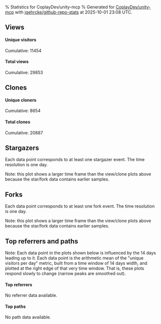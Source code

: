 % Statistics for CoplayDev/unity-mcp
% Generated for [CoplayDev/unity-mcp](https://github.com/CoplayDev/unity-mcp) with [jgehrcke/github-repo-stats](https://github.com/jgehrcke/github-repo-stats) at 2025-10-01 23:08 UTC.


## Views

#### Unique visitors
<div id="chart_views_unique" class="full-width-chart"></div>

Cumulative: 11454

#### Total views
<div id="chart_views_total" class="full-width-chart"></div>

Cumulative: 29853

<div class="pagebreak-for-print"> </div>

## Clones

#### Unique cloners
<div id="chart_clones_unique" class="full-width-chart"></div>

Cumulative: 8654

#### Total clones
<div id="chart_clones_total" class="full-width-chart"></div>

Cumulative: 20887



<div class="pagebreak-for-print"> </div>



## Stargazers

Each data point corresponds to at least one stargazer event.
The time resolution is one day.

<div id="chart_stargazers" class="full-width-chart"></div>


Note: this plot shows a larger time frame than the view/clone plots above because the star/fork data contains earlier samples.



## Forks

Each data point corresponds to at least one fork event.
The time resolution is one day.

<div id="chart_forks" class="full-width-chart"></div>


Note: this plot shows a larger time frame than the view/clone plots above because the star/fork data contains earlier samples.



<div class="pagebreak-for-print"> </div>



## Top referrers and paths


Note: Each data point in the plots shown below is influenced by the 14 days
leading up to it. Each data point is the arithmetic mean of the "unique
visitors per day" metric, built from a time window of 14 days width, and
plotted at the right edge of that very time window. That is, these plots
respond slowly to change (narrow peaks are smoothed out).



#### Top referrers

No referrer data available.



#### Top paths

No path data available.

<script type="text/javascript">
    vegaEmbed('#chart_views_unique', {"$schema": "https://vega.github.io/schema/vega-lite/v4.17.0.json", "config": {"arc": {"fill": "#1b1e23"}, "area": {"fill": "#1b1e23"}, "axisBottom": {"domainColor": "#a9b4c4", "gridColor": "#a9b4c4", "labelColor": "#1b1e23", "labelFont": "relative-mono-11-pitch-pro, Menlo, monospace", "tickColor": "#a9b4c4", "titleColor": "#1b1e23", "titleFont": "relative-mono-11-pitch-pro, Menlo, monospace"}, "axisLeft": {"domainColor": "#a9b4c4", "gridColor": "#a9b4c4", "labelColor": "#1b1e23", "labelFont": "relative-mono-11-pitch-pro, Menlo, monospace", "tickColor": "#a9b4c4", "titleColor": "#1b1e23", "titleFont": "relative-mono-11-pitch-pro, Menlo, monospace"}, "axisX": {"grid": false}, "axisY": {"grid": false, "labelBound": true}, "background": "#FFFFFF", "group": {"fill": "#FFFFFF"}, "header": {"fontWeight": 400, "labelFont": "relative-mono-11-pitch-pro, Menlo, monospace", "titleFont": "relative-mono-11-pitch-pro, Menlo, monospace"}, "legend": {"labelFont": "relative-mono-11-pitch-pro, Menlo, monospace", "symbolSize": 200, "symbolType": "circle", "titleFont": "relative-mono-11-pitch-pro, Menlo, monospace"}, "line": {"color": "#1b1e23", "stroke": "#1b1e23"}, "path": {"stroke": "#1b1e23"}, "point": {"color": "#1b1e23", "cursor": "pointer", "filled": true, "size": 20}, "range": {"category": ["#85a2f7", "#ea9755", "#7eb36a", "#f07071", "#bc85d9", "#e587b6", "#a9b4c4", "#d4c05e", "#64b9c4"]}, "style": {"bar": {"fill": "#1b1e23"}, "text": {"font": "relative-mono-11-pitch-pro, Menlo, monospace", "fontWeight": 400}}, "symbol": {"shape": "circle"}, "title": {"anchor": "start", "font": "relative-mono-11-pitch-pro, Menlo, monospace", "fontWeight": 400}, "trail": {"color": "#1b1e23", "stroke": "#1b1e23"}, "view": {"stroke": null}}, "data": {"name": "data-eeb5716ebd1ea8dd6923fec164aff4a7"}, "datasets": {"data-eeb5716ebd1ea8dd6923fec164aff4a7": [{"time": "2025-08-31T00:00:00+00:00", "views_total": 111, "views_unique": 51}, {"time": "2025-09-01T00:00:00+00:00", "views_total": 978, "views_unique": 398}, {"time": "2025-09-02T00:00:00+00:00", "views_total": 995, "views_unique": 398}, {"time": "2025-09-03T00:00:00+00:00", "views_total": 1326, "views_unique": 395}, {"time": "2025-09-04T00:00:00+00:00", "views_total": 1059, "views_unique": 377}, {"time": "2025-09-05T00:00:00+00:00", "views_total": 970, "views_unique": 388}, {"time": "2025-09-06T00:00:00+00:00", "views_total": 726, "views_unique": 280}, {"time": "2025-09-07T00:00:00+00:00", "views_total": 748, "views_unique": 268}, {"time": "2025-09-08T00:00:00+00:00", "views_total": 1099, "views_unique": 388}, {"time": "2025-09-09T00:00:00+00:00", "views_total": 1092, "views_unique": 367}, {"time": "2025-09-10T00:00:00+00:00", "views_total": 1028, "views_unique": 377}, {"time": "2025-09-11T00:00:00+00:00", "views_total": 961, "views_unique": 358}, {"time": "2025-09-12T00:00:00+00:00", "views_total": 888, "views_unique": 415}, {"time": "2025-09-13T00:00:00+00:00", "views_total": 679, "views_unique": 267}, {"time": "2025-09-14T00:00:00+00:00", "views_total": 693, "views_unique": 279}, {"time": "2025-09-15T00:00:00+00:00", "views_total": 904, "views_unique": 401}, {"time": "2025-09-16T00:00:00+00:00", "views_total": 1026, "views_unique": 410}, {"time": "2025-09-17T00:00:00+00:00", "views_total": 875, "views_unique": 351}, {"time": "2025-09-18T00:00:00+00:00", "views_total": 845, "views_unique": 386}, {"time": "2025-09-19T00:00:00+00:00", "views_total": 817, "views_unique": 374}, {"time": "2025-09-20T00:00:00+00:00", "views_total": 606, "views_unique": 255}, {"time": "2025-09-21T00:00:00+00:00", "views_total": 620, "views_unique": 238}, {"time": "2025-09-22T00:00:00+00:00", "views_total": 1118, "views_unique": 408}, {"time": "2025-09-23T00:00:00+00:00", "views_total": 1161, "views_unique": 460}, {"time": "2025-09-24T00:00:00+00:00", "views_total": 979, "views_unique": 392}, {"time": "2025-09-25T00:00:00+00:00", "views_total": 1099, "views_unique": 398}, {"time": "2025-09-26T00:00:00+00:00", "views_total": 1168, "views_unique": 400}, {"time": "2025-09-27T00:00:00+00:00", "views_total": 859, "views_unique": 318}, {"time": "2025-09-28T00:00:00+00:00", "views_total": 1090, "views_unique": 391}, {"time": "2025-09-29T00:00:00+00:00", "views_total": 1047, "views_unique": 422}, {"time": "2025-09-30T00:00:00+00:00", "views_total": 1280, "views_unique": 465}, {"time": "2025-10-01T00:00:00+00:00", "views_total": 1006, "views_unique": 379}]}, "encoding": {"tooltip": [{"field": "views_unique", "format": ".1f", "title": "views (u)", "type": "quantitative"}, {"field": "time", "format": "%B %e, %Y", "title": "date", "type": "temporal"}], "x": {"axis": {"labelAngle": 25}, "field": "time", "scale": {"domain": ["2025-08-31", "2025-10-01"]}, "timeUnit": "yearmonthdate", "title": "date", "type": "temporal"}, "y": {"axis": {"values": [1, 10, 50, 100, 500, 1000, 5000, 10000]}, "field": "views_unique", "scale": {"domain": [0, 511.50000000000006], "type": "symlog", "zero": true}, "title": "unique views per day", "type": "quantitative"}}, "height": 200, "mark": {"point": true, "type": "line"}, "padding": 10, "width": "container"}, {"actions": false, "renderer": "svg"}).catch(console.error);
vegaEmbed('#chart_views_total', {"$schema": "https://vega.github.io/schema/vega-lite/v4.17.0.json", "config": {"arc": {"fill": "#1b1e23"}, "area": {"fill": "#1b1e23"}, "axisBottom": {"domainColor": "#a9b4c4", "gridColor": "#a9b4c4", "labelColor": "#1b1e23", "labelFont": "relative-mono-11-pitch-pro, Menlo, monospace", "tickColor": "#a9b4c4", "titleColor": "#1b1e23", "titleFont": "relative-mono-11-pitch-pro, Menlo, monospace"}, "axisLeft": {"domainColor": "#a9b4c4", "gridColor": "#a9b4c4", "labelColor": "#1b1e23", "labelFont": "relative-mono-11-pitch-pro, Menlo, monospace", "tickColor": "#a9b4c4", "titleColor": "#1b1e23", "titleFont": "relative-mono-11-pitch-pro, Menlo, monospace"}, "axisX": {"grid": false}, "axisY": {"grid": false, "labelBound": true}, "background": "#FFFFFF", "group": {"fill": "#FFFFFF"}, "header": {"fontWeight": 400, "labelFont": "relative-mono-11-pitch-pro, Menlo, monospace", "titleFont": "relative-mono-11-pitch-pro, Menlo, monospace"}, "legend": {"labelFont": "relative-mono-11-pitch-pro, Menlo, monospace", "symbolSize": 200, "symbolType": "circle", "titleFont": "relative-mono-11-pitch-pro, Menlo, monospace"}, "line": {"color": "#1b1e23", "stroke": "#1b1e23"}, "path": {"stroke": "#1b1e23"}, "point": {"color": "#1b1e23", "cursor": "pointer", "filled": true, "size": 20}, "range": {"category": ["#85a2f7", "#ea9755", "#7eb36a", "#f07071", "#bc85d9", "#e587b6", "#a9b4c4", "#d4c05e", "#64b9c4"]}, "style": {"bar": {"fill": "#1b1e23"}, "text": {"font": "relative-mono-11-pitch-pro, Menlo, monospace", "fontWeight": 400}}, "symbol": {"shape": "circle"}, "title": {"anchor": "start", "font": "relative-mono-11-pitch-pro, Menlo, monospace", "fontWeight": 400}, "trail": {"color": "#1b1e23", "stroke": "#1b1e23"}, "view": {"stroke": null}}, "data": {"name": "data-eeb5716ebd1ea8dd6923fec164aff4a7"}, "datasets": {"data-eeb5716ebd1ea8dd6923fec164aff4a7": [{"time": "2025-08-31T00:00:00+00:00", "views_total": 111, "views_unique": 51}, {"time": "2025-09-01T00:00:00+00:00", "views_total": 978, "views_unique": 398}, {"time": "2025-09-02T00:00:00+00:00", "views_total": 995, "views_unique": 398}, {"time": "2025-09-03T00:00:00+00:00", "views_total": 1326, "views_unique": 395}, {"time": "2025-09-04T00:00:00+00:00", "views_total": 1059, "views_unique": 377}, {"time": "2025-09-05T00:00:00+00:00", "views_total": 970, "views_unique": 388}, {"time": "2025-09-06T00:00:00+00:00", "views_total": 726, "views_unique": 280}, {"time": "2025-09-07T00:00:00+00:00", "views_total": 748, "views_unique": 268}, {"time": "2025-09-08T00:00:00+00:00", "views_total": 1099, "views_unique": 388}, {"time": "2025-09-09T00:00:00+00:00", "views_total": 1092, "views_unique": 367}, {"time": "2025-09-10T00:00:00+00:00", "views_total": 1028, "views_unique": 377}, {"time": "2025-09-11T00:00:00+00:00", "views_total": 961, "views_unique": 358}, {"time": "2025-09-12T00:00:00+00:00", "views_total": 888, "views_unique": 415}, {"time": "2025-09-13T00:00:00+00:00", "views_total": 679, "views_unique": 267}, {"time": "2025-09-14T00:00:00+00:00", "views_total": 693, "views_unique": 279}, {"time": "2025-09-15T00:00:00+00:00", "views_total": 904, "views_unique": 401}, {"time": "2025-09-16T00:00:00+00:00", "views_total": 1026, "views_unique": 410}, {"time": "2025-09-17T00:00:00+00:00", "views_total": 875, "views_unique": 351}, {"time": "2025-09-18T00:00:00+00:00", "views_total": 845, "views_unique": 386}, {"time": "2025-09-19T00:00:00+00:00", "views_total": 817, "views_unique": 374}, {"time": "2025-09-20T00:00:00+00:00", "views_total": 606, "views_unique": 255}, {"time": "2025-09-21T00:00:00+00:00", "views_total": 620, "views_unique": 238}, {"time": "2025-09-22T00:00:00+00:00", "views_total": 1118, "views_unique": 408}, {"time": "2025-09-23T00:00:00+00:00", "views_total": 1161, "views_unique": 460}, {"time": "2025-09-24T00:00:00+00:00", "views_total": 979, "views_unique": 392}, {"time": "2025-09-25T00:00:00+00:00", "views_total": 1099, "views_unique": 398}, {"time": "2025-09-26T00:00:00+00:00", "views_total": 1168, "views_unique": 400}, {"time": "2025-09-27T00:00:00+00:00", "views_total": 859, "views_unique": 318}, {"time": "2025-09-28T00:00:00+00:00", "views_total": 1090, "views_unique": 391}, {"time": "2025-09-29T00:00:00+00:00", "views_total": 1047, "views_unique": 422}, {"time": "2025-09-30T00:00:00+00:00", "views_total": 1280, "views_unique": 465}, {"time": "2025-10-01T00:00:00+00:00", "views_total": 1006, "views_unique": 379}]}, "encoding": {"tooltip": [{"field": "views_total", "format": ".1f", "title": "views (t)", "type": "quantitative"}, {"field": "time", "format": "%B %e, %Y", "title": "date", "type": "temporal"}], "x": {"axis": {"labelAngle": 25}, "field": "time", "scale": {"domain": ["2025-08-31", "2025-10-01"]}, "timeUnit": "yearmonthdate", "title": "date", "type": "temporal"}, "y": {"axis": {"values": [1, 10, 50, 100, 500, 1000, 5000, 10000]}, "field": "views_total", "scale": {"domain": [0, 1458.6000000000001], "type": "symlog", "zero": true}, "title": "total views per day", "type": "quantitative"}}, "height": 200, "mark": {"point": true, "type": "line"}, "padding": 10, "width": "container"}, {"actions": false, "renderer": "svg"}).catch(console.error);
vegaEmbed('#chart_clones_unique', {"$schema": "https://vega.github.io/schema/vega-lite/v4.17.0.json", "config": {"arc": {"fill": "#1b1e23"}, "area": {"fill": "#1b1e23"}, "axisBottom": {"domainColor": "#a9b4c4", "gridColor": "#a9b4c4", "labelColor": "#1b1e23", "labelFont": "relative-mono-11-pitch-pro, Menlo, monospace", "tickColor": "#a9b4c4", "titleColor": "#1b1e23", "titleFont": "relative-mono-11-pitch-pro, Menlo, monospace"}, "axisLeft": {"domainColor": "#a9b4c4", "gridColor": "#a9b4c4", "labelColor": "#1b1e23", "labelFont": "relative-mono-11-pitch-pro, Menlo, monospace", "tickColor": "#a9b4c4", "titleColor": "#1b1e23", "titleFont": "relative-mono-11-pitch-pro, Menlo, monospace"}, "axisX": {"grid": false}, "axisY": {"grid": false, "labelBound": true}, "background": "#FFFFFF", "group": {"fill": "#FFFFFF"}, "header": {"fontWeight": 400, "labelFont": "relative-mono-11-pitch-pro, Menlo, monospace", "titleFont": "relative-mono-11-pitch-pro, Menlo, monospace"}, "legend": {"labelFont": "relative-mono-11-pitch-pro, Menlo, monospace", "symbolSize": 200, "symbolType": "circle", "titleFont": "relative-mono-11-pitch-pro, Menlo, monospace"}, "line": {"color": "#1b1e23", "stroke": "#1b1e23"}, "path": {"stroke": "#1b1e23"}, "point": {"color": "#1b1e23", "cursor": "pointer", "filled": true, "size": 20}, "range": {"category": ["#85a2f7", "#ea9755", "#7eb36a", "#f07071", "#bc85d9", "#e587b6", "#a9b4c4", "#d4c05e", "#64b9c4"]}, "style": {"bar": {"fill": "#1b1e23"}, "text": {"font": "relative-mono-11-pitch-pro, Menlo, monospace", "fontWeight": 400}}, "symbol": {"shape": "circle"}, "title": {"anchor": "start", "font": "relative-mono-11-pitch-pro, Menlo, monospace", "fontWeight": 400}, "trail": {"color": "#1b1e23", "stroke": "#1b1e23"}, "view": {"stroke": null}}, "data": {"name": "data-b8cadd90f0b247292400c388014fb265"}, "datasets": {"data-b8cadd90f0b247292400c388014fb265": [{"clones_total": 80, "clones_unique": 38, "time": "2025-08-31T00:00:00+00:00"}, {"clones_total": 706, "clones_unique": 287, "time": "2025-09-01T00:00:00+00:00"}, {"clones_total": 861, "clones_unique": 317, "time": "2025-09-02T00:00:00+00:00"}, {"clones_total": 794, "clones_unique": 320, "time": "2025-09-03T00:00:00+00:00"}, {"clones_total": 759, "clones_unique": 290, "time": "2025-09-04T00:00:00+00:00"}, {"clones_total": 770, "clones_unique": 304, "time": "2025-09-05T00:00:00+00:00"}, {"clones_total": 396, "clones_unique": 198, "time": "2025-09-06T00:00:00+00:00"}, {"clones_total": 425, "clones_unique": 203, "time": "2025-09-07T00:00:00+00:00"}, {"clones_total": 765, "clones_unique": 306, "time": "2025-09-08T00:00:00+00:00"}, {"clones_total": 906, "clones_unique": 292, "time": "2025-09-09T00:00:00+00:00"}, {"clones_total": 810, "clones_unique": 303, "time": "2025-09-10T00:00:00+00:00"}, {"clones_total": 669, "clones_unique": 323, "time": "2025-09-11T00:00:00+00:00"}, {"clones_total": 735, "clones_unique": 323, "time": "2025-09-12T00:00:00+00:00"}, {"clones_total": 363, "clones_unique": 162, "time": "2025-09-13T00:00:00+00:00"}, {"clones_total": 451, "clones_unique": 238, "time": "2025-09-14T00:00:00+00:00"}, {"clones_total": 576, "clones_unique": 287, "time": "2025-09-15T00:00:00+00:00"}, {"clones_total": 700, "clones_unique": 306, "time": "2025-09-16T00:00:00+00:00"}, {"clones_total": 708, "clones_unique": 284, "time": "2025-09-17T00:00:00+00:00"}, {"clones_total": 626, "clones_unique": 271, "time": "2025-09-18T00:00:00+00:00"}, {"clones_total": 601, "clones_unique": 250, "time": "2025-09-19T00:00:00+00:00"}, {"clones_total": 379, "clones_unique": 182, "time": "2025-09-20T00:00:00+00:00"}, {"clones_total": 518, "clones_unique": 189, "time": "2025-09-21T00:00:00+00:00"}, {"clones_total": 706, "clones_unique": 325, "time": "2025-09-22T00:00:00+00:00"}, {"clones_total": 812, "clones_unique": 336, "time": "2025-09-23T00:00:00+00:00"}, {"clones_total": 719, "clones_unique": 316, "time": "2025-09-24T00:00:00+00:00"}, {"clones_total": 718, "clones_unique": 260, "time": "2025-09-25T00:00:00+00:00"}, {"clones_total": 844, "clones_unique": 284, "time": "2025-09-26T00:00:00+00:00"}, {"clones_total": 738, "clones_unique": 247, "time": "2025-09-27T00:00:00+00:00"}, {"clones_total": 502, "clones_unique": 250, "time": "2025-09-28T00:00:00+00:00"}, {"clones_total": 697, "clones_unique": 306, "time": "2025-09-29T00:00:00+00:00"}, {"clones_total": 910, "clones_unique": 367, "time": "2025-09-30T00:00:00+00:00"}, {"clones_total": 643, "clones_unique": 290, "time": "2025-10-01T00:00:00+00:00"}]}, "encoding": {"tooltip": [{"field": "clones_unique", "format": ".1f", "title": "clones (u)", "type": "quantitative"}, {"field": "time", "format": "%B %e, %Y", "title": "date", "type": "temporal"}], "x": {"axis": {"labelAngle": 25}, "field": "time", "scale": {"domain": ["2025-08-31", "2025-10-01"]}, "timeUnit": "yearmonthdate", "title": "date", "type": "temporal"}, "y": {"axis": {"values": [1, 10, 50, 100, 500, 1000, 5000, 10000]}, "field": "clones_unique", "scale": {"domain": [0, 403.70000000000005], "type": "symlog", "zero": true}, "title": "unique clones per day", "type": "quantitative"}}, "height": 200, "mark": {"point": true, "type": "line"}, "padding": 10, "width": "container"}, {"actions": false, "renderer": "svg"}).catch(console.error);
vegaEmbed('#chart_clones_total', {"$schema": "https://vega.github.io/schema/vega-lite/v4.17.0.json", "config": {"arc": {"fill": "#1b1e23"}, "area": {"fill": "#1b1e23"}, "axisBottom": {"domainColor": "#a9b4c4", "gridColor": "#a9b4c4", "labelColor": "#1b1e23", "labelFont": "relative-mono-11-pitch-pro, Menlo, monospace", "tickColor": "#a9b4c4", "titleColor": "#1b1e23", "titleFont": "relative-mono-11-pitch-pro, Menlo, monospace"}, "axisLeft": {"domainColor": "#a9b4c4", "gridColor": "#a9b4c4", "labelColor": "#1b1e23", "labelFont": "relative-mono-11-pitch-pro, Menlo, monospace", "tickColor": "#a9b4c4", "titleColor": "#1b1e23", "titleFont": "relative-mono-11-pitch-pro, Menlo, monospace"}, "axisX": {"grid": false}, "axisY": {"grid": false, "labelBound": true}, "background": "#FFFFFF", "group": {"fill": "#FFFFFF"}, "header": {"fontWeight": 400, "labelFont": "relative-mono-11-pitch-pro, Menlo, monospace", "titleFont": "relative-mono-11-pitch-pro, Menlo, monospace"}, "legend": {"labelFont": "relative-mono-11-pitch-pro, Menlo, monospace", "symbolSize": 200, "symbolType": "circle", "titleFont": "relative-mono-11-pitch-pro, Menlo, monospace"}, "line": {"color": "#1b1e23", "stroke": "#1b1e23"}, "path": {"stroke": "#1b1e23"}, "point": {"color": "#1b1e23", "cursor": "pointer", "filled": true, "size": 20}, "range": {"category": ["#85a2f7", "#ea9755", "#7eb36a", "#f07071", "#bc85d9", "#e587b6", "#a9b4c4", "#d4c05e", "#64b9c4"]}, "style": {"bar": {"fill": "#1b1e23"}, "text": {"font": "relative-mono-11-pitch-pro, Menlo, monospace", "fontWeight": 400}}, "symbol": {"shape": "circle"}, "title": {"anchor": "start", "font": "relative-mono-11-pitch-pro, Menlo, monospace", "fontWeight": 400}, "trail": {"color": "#1b1e23", "stroke": "#1b1e23"}, "view": {"stroke": null}}, "data": {"name": "data-b8cadd90f0b247292400c388014fb265"}, "datasets": {"data-b8cadd90f0b247292400c388014fb265": [{"clones_total": 80, "clones_unique": 38, "time": "2025-08-31T00:00:00+00:00"}, {"clones_total": 706, "clones_unique": 287, "time": "2025-09-01T00:00:00+00:00"}, {"clones_total": 861, "clones_unique": 317, "time": "2025-09-02T00:00:00+00:00"}, {"clones_total": 794, "clones_unique": 320, "time": "2025-09-03T00:00:00+00:00"}, {"clones_total": 759, "clones_unique": 290, "time": "2025-09-04T00:00:00+00:00"}, {"clones_total": 770, "clones_unique": 304, "time": "2025-09-05T00:00:00+00:00"}, {"clones_total": 396, "clones_unique": 198, "time": "2025-09-06T00:00:00+00:00"}, {"clones_total": 425, "clones_unique": 203, "time": "2025-09-07T00:00:00+00:00"}, {"clones_total": 765, "clones_unique": 306, "time": "2025-09-08T00:00:00+00:00"}, {"clones_total": 906, "clones_unique": 292, "time": "2025-09-09T00:00:00+00:00"}, {"clones_total": 810, "clones_unique": 303, "time": "2025-09-10T00:00:00+00:00"}, {"clones_total": 669, "clones_unique": 323, "time": "2025-09-11T00:00:00+00:00"}, {"clones_total": 735, "clones_unique": 323, "time": "2025-09-12T00:00:00+00:00"}, {"clones_total": 363, "clones_unique": 162, "time": "2025-09-13T00:00:00+00:00"}, {"clones_total": 451, "clones_unique": 238, "time": "2025-09-14T00:00:00+00:00"}, {"clones_total": 576, "clones_unique": 287, "time": "2025-09-15T00:00:00+00:00"}, {"clones_total": 700, "clones_unique": 306, "time": "2025-09-16T00:00:00+00:00"}, {"clones_total": 708, "clones_unique": 284, "time": "2025-09-17T00:00:00+00:00"}, {"clones_total": 626, "clones_unique": 271, "time": "2025-09-18T00:00:00+00:00"}, {"clones_total": 601, "clones_unique": 250, "time": "2025-09-19T00:00:00+00:00"}, {"clones_total": 379, "clones_unique": 182, "time": "2025-09-20T00:00:00+00:00"}, {"clones_total": 518, "clones_unique": 189, "time": "2025-09-21T00:00:00+00:00"}, {"clones_total": 706, "clones_unique": 325, "time": "2025-09-22T00:00:00+00:00"}, {"clones_total": 812, "clones_unique": 336, "time": "2025-09-23T00:00:00+00:00"}, {"clones_total": 719, "clones_unique": 316, "time": "2025-09-24T00:00:00+00:00"}, {"clones_total": 718, "clones_unique": 260, "time": "2025-09-25T00:00:00+00:00"}, {"clones_total": 844, "clones_unique": 284, "time": "2025-09-26T00:00:00+00:00"}, {"clones_total": 738, "clones_unique": 247, "time": "2025-09-27T00:00:00+00:00"}, {"clones_total": 502, "clones_unique": 250, "time": "2025-09-28T00:00:00+00:00"}, {"clones_total": 697, "clones_unique": 306, "time": "2025-09-29T00:00:00+00:00"}, {"clones_total": 910, "clones_unique": 367, "time": "2025-09-30T00:00:00+00:00"}, {"clones_total": 643, "clones_unique": 290, "time": "2025-10-01T00:00:00+00:00"}]}, "encoding": {"tooltip": [{"field": "clones_total", "format": ".1f", "title": "clones (t)", "type": "quantitative"}, {"field": "time", "format": "%B %e, %Y", "title": "date", "type": "temporal"}], "x": {"axis": {"labelAngle": 25}, "field": "time", "scale": {"domain": ["2025-08-31", "2025-10-01"]}, "timeUnit": "yearmonthdate", "title": "date", "type": "temporal"}, "y": {"axis": {"values": [1, 10, 50, 100, 500, 1000, 5000, 10000]}, "field": "clones_total", "scale": {"domain": [0, 1001.0000000000001], "type": "symlog", "zero": true}, "title": "total clones per day", "type": "quantitative"}}, "height": 200, "mark": {"point": true, "type": "line"}, "padding": 10, "width": "container"}, {"actions": false, "renderer": "svg"}).catch(console.error);
vegaEmbed('#chart_stargazers', {"$schema": "https://vega.github.io/schema/vega-lite/v4.17.0.json", "config": {"arc": {"fill": "#1b1e23"}, "area": {"fill": "#1b1e23"}, "axisBottom": {"domainColor": "#a9b4c4", "gridColor": "#a9b4c4", "labelColor": "#1b1e23", "labelFont": "relative-mono-11-pitch-pro, Menlo, monospace", "tickColor": "#a9b4c4", "titleColor": "#1b1e23", "titleFont": "relative-mono-11-pitch-pro, Menlo, monospace"}, "axisLeft": {"domainColor": "#a9b4c4", "gridColor": "#a9b4c4", "labelColor": "#1b1e23", "labelFont": "relative-mono-11-pitch-pro, Menlo, monospace", "tickColor": "#a9b4c4", "titleColor": "#1b1e23", "titleFont": "relative-mono-11-pitch-pro, Menlo, monospace"}, "axisX": {"grid": false}, "axisY": {"grid": false}, "background": "#FFFFFF", "group": {"fill": "#FFFFFF"}, "header": {"fontWeight": 400, "labelFont": "relative-mono-11-pitch-pro, Menlo, monospace", "titleFont": "relative-mono-11-pitch-pro, Menlo, monospace"}, "legend": {"labelFont": "relative-mono-11-pitch-pro, Menlo, monospace", "symbolSize": 200, "symbolType": "circle", "titleFont": "relative-mono-11-pitch-pro, Menlo, monospace"}, "line": {"color": "#1b1e23", "stroke": "#1b1e23"}, "path": {"stroke": "#1b1e23"}, "point": {"color": "#1b1e23", "cursor": "pointer", "filled": true, "size": 50}, "range": {"category": ["#85a2f7", "#ea9755", "#7eb36a", "#f07071", "#bc85d9", "#e587b6", "#a9b4c4", "#d4c05e", "#64b9c4"]}, "style": {"bar": {"fill": "#1b1e23"}, "text": {"font": "relative-mono-11-pitch-pro, Menlo, monospace", "fontWeight": 400}}, "symbol": {"shape": "circle"}, "title": {"anchor": "start", "font": "relative-mono-11-pitch-pro, Menlo, monospace", "fontWeight": 400}, "trail": {"color": "#1b1e23", "stroke": "#1b1e23"}, "view": {"stroke": null}}, "data": {"name": "data-f13196419a87efe410141c07607c77cc"}, "datasets": {"data-f13196419a87efe410141c07607c77cc": [{"stars_cumulative": 419, "time": "2025-03-18T00:00:00+00:00"}, {"stars_cumulative": 707, "time": "2025-03-19T23:00:00+00:00"}, {"stars_cumulative": 810, "time": "2025-03-21T22:00:00+00:00"}, {"stars_cumulative": 934, "time": "2025-03-23T21:00:00+00:00"}, {"stars_cumulative": 1027, "time": "2025-03-25T20:00:00+00:00"}, {"stars_cumulative": 1081, "time": "2025-03-27T19:00:00+00:00"}, {"stars_cumulative": 1142, "time": "2025-03-29T18:00:00+00:00"}, {"stars_cumulative": 1192, "time": "2025-03-31T17:00:00+00:00"}, {"stars_cumulative": 1257, "time": "2025-04-02T16:00:00+00:00"}, {"stars_cumulative": 1303, "time": "2025-04-04T15:00:00+00:00"}, {"stars_cumulative": 1359, "time": "2025-04-06T14:00:00+00:00"}, {"stars_cumulative": 1428, "time": "2025-04-08T13:00:00+00:00"}, {"stars_cumulative": 1476, "time": "2025-04-10T12:00:00+00:00"}, {"stars_cumulative": 1514, "time": "2025-04-12T11:00:00+00:00"}, {"stars_cumulative": 1561, "time": "2025-04-14T10:00:00+00:00"}, {"stars_cumulative": 1598, "time": "2025-04-16T09:00:00+00:00"}, {"stars_cumulative": 1641, "time": "2025-04-18T08:00:00+00:00"}, {"stars_cumulative": 1682, "time": "2025-04-20T07:00:00+00:00"}, {"stars_cumulative": 1716, "time": "2025-04-22T06:00:00+00:00"}, {"stars_cumulative": 1762, "time": "2025-04-24T05:00:00+00:00"}, {"stars_cumulative": 1786, "time": "2025-04-26T04:00:00+00:00"}, {"stars_cumulative": 1808, "time": "2025-04-28T03:00:00+00:00"}, {"stars_cumulative": 1829, "time": "2025-04-30T02:00:00+00:00"}, {"stars_cumulative": 1841, "time": "2025-05-02T01:00:00+00:00"}, {"stars_cumulative": 1857, "time": "2025-05-04T00:00:00+00:00"}, {"stars_cumulative": 1889, "time": "2025-05-05T23:00:00+00:00"}, {"stars_cumulative": 1906, "time": "2025-05-07T22:00:00+00:00"}, {"stars_cumulative": 1917, "time": "2025-05-09T21:00:00+00:00"}, {"stars_cumulative": 1938, "time": "2025-05-11T20:00:00+00:00"}, {"stars_cumulative": 1953, "time": "2025-05-13T19:00:00+00:00"}, {"stars_cumulative": 1966, "time": "2025-05-15T18:00:00+00:00"}, {"stars_cumulative": 1980, "time": "2025-05-17T17:00:00+00:00"}, {"stars_cumulative": 1989, "time": "2025-05-19T16:00:00+00:00"}, {"stars_cumulative": 2007, "time": "2025-05-21T15:00:00+00:00"}, {"stars_cumulative": 2020, "time": "2025-05-23T14:00:00+00:00"}, {"stars_cumulative": 2033, "time": "2025-05-25T13:00:00+00:00"}, {"stars_cumulative": 2053, "time": "2025-05-27T12:00:00+00:00"}, {"stars_cumulative": 2067, "time": "2025-05-29T11:00:00+00:00"}, {"stars_cumulative": 2089, "time": "2025-05-31T10:00:00+00:00"}, {"stars_cumulative": 2104, "time": "2025-06-02T09:00:00+00:00"}, {"stars_cumulative": 2119, "time": "2025-06-04T08:00:00+00:00"}, {"stars_cumulative": 2136, "time": "2025-06-06T07:00:00+00:00"}, {"stars_cumulative": 2155, "time": "2025-06-08T06:00:00+00:00"}, {"stars_cumulative": 2174, "time": "2025-06-10T05:00:00+00:00"}, {"stars_cumulative": 2189, "time": "2025-06-12T04:00:00+00:00"}, {"stars_cumulative": 2200, "time": "2025-06-14T03:00:00+00:00"}, {"stars_cumulative": 2222, "time": "2025-06-16T02:00:00+00:00"}, {"stars_cumulative": 2242, "time": "2025-06-18T01:00:00+00:00"}, {"stars_cumulative": 2256, "time": "2025-06-20T00:00:00+00:00"}, {"stars_cumulative": 2271, "time": "2025-06-21T23:00:00+00:00"}, {"stars_cumulative": 2287, "time": "2025-06-23T22:00:00+00:00"}, {"stars_cumulative": 2303, "time": "2025-06-25T21:00:00+00:00"}, {"stars_cumulative": 2318, "time": "2025-06-27T20:00:00+00:00"}, {"stars_cumulative": 2332, "time": "2025-06-29T19:00:00+00:00"}, {"stars_cumulative": 2347, "time": "2025-07-01T18:00:00+00:00"}, {"stars_cumulative": 2364, "time": "2025-07-03T17:00:00+00:00"}, {"stars_cumulative": 2379, "time": "2025-07-05T16:00:00+00:00"}, {"stars_cumulative": 2398, "time": "2025-07-07T15:00:00+00:00"}, {"stars_cumulative": 2424, "time": "2025-07-09T14:00:00+00:00"}, {"stars_cumulative": 2437, "time": "2025-07-11T13:00:00+00:00"}, {"stars_cumulative": 2462, "time": "2025-07-13T12:00:00+00:00"}, {"stars_cumulative": 2485, "time": "2025-07-15T11:00:00+00:00"}, {"stars_cumulative": 2507, "time": "2025-07-17T10:00:00+00:00"}, {"stars_cumulative": 2526, "time": "2025-07-19T09:00:00+00:00"}, {"stars_cumulative": 2538, "time": "2025-07-21T08:00:00+00:00"}, {"stars_cumulative": 2556, "time": "2025-07-23T07:00:00+00:00"}, {"stars_cumulative": 2577, "time": "2025-07-25T06:00:00+00:00"}, {"stars_cumulative": 2596, "time": "2025-07-27T05:00:00+00:00"}, {"stars_cumulative": 2627, "time": "2025-07-29T04:00:00+00:00"}, {"stars_cumulative": 2648, "time": "2025-07-31T03:00:00+00:00"}, {"stars_cumulative": 2670, "time": "2025-08-02T02:00:00+00:00"}, {"stars_cumulative": 2696, "time": "2025-08-04T01:00:00+00:00"}, {"stars_cumulative": 2715, "time": "2025-08-06T00:00:00+00:00"}, {"stars_cumulative": 2735, "time": "2025-08-07T23:00:00+00:00"}, {"stars_cumulative": 2753, "time": "2025-08-09T22:00:00+00:00"}, {"stars_cumulative": 2788, "time": "2025-08-11T21:00:00+00:00"}, {"stars_cumulative": 2828, "time": "2025-08-13T20:00:00+00:00"}, {"stars_cumulative": 2858, "time": "2025-08-15T19:00:00+00:00"}, {"stars_cumulative": 2887, "time": "2025-08-17T18:00:00+00:00"}, {"stars_cumulative": 2922, "time": "2025-08-19T17:00:00+00:00"}, {"stars_cumulative": 2935, "time": "2025-08-21T16:00:00+00:00"}, {"stars_cumulative": 2951, "time": "2025-08-23T15:00:00+00:00"}, {"stars_cumulative": 2979, "time": "2025-08-25T14:00:00+00:00"}, {"stars_cumulative": 2993, "time": "2025-08-27T13:00:00+00:00"}, {"stars_cumulative": 3015, "time": "2025-08-29T12:00:00+00:00"}, {"stars_cumulative": 3033, "time": "2025-08-31T11:00:00+00:00"}, {"stars_cumulative": 3057, "time": "2025-09-02T10:00:00+00:00"}, {"stars_cumulative": 3074, "time": "2025-09-04T09:00:00+00:00"}, {"stars_cumulative": 3090, "time": "2025-09-06T08:00:00+00:00"}, {"stars_cumulative": 3116, "time": "2025-09-08T07:00:00+00:00"}, {"stars_cumulative": 3131, "time": "2025-09-10T06:00:00+00:00"}, {"stars_cumulative": 3139, "time": "2025-09-12T05:00:00+00:00"}, {"stars_cumulative": 3156, "time": "2025-09-14T04:00:00+00:00"}, {"stars_cumulative": 3176, "time": "2025-09-16T03:00:00+00:00"}, {"stars_cumulative": 3198, "time": "2025-09-18T02:00:00+00:00"}, {"stars_cumulative": 3208, "time": "2025-09-20T01:00:00+00:00"}, {"stars_cumulative": 3237, "time": "2025-09-22T00:00:00+00:00"}, {"stars_cumulative": 3267, "time": "2025-09-23T23:00:00+00:00"}, {"stars_cumulative": 3286, "time": "2025-09-25T22:00:00+00:00"}, {"stars_cumulative": 3311, "time": "2025-09-27T21:00:00+00:00"}, {"stars_cumulative": 3337, "time": "2025-09-29T20:00:00+00:00"}, {"stars_cumulative": 3339, "time": "2025-10-01T19:00:00+00:00"}]}, "encoding": {"tooltip": [{"field": "stars_cumulative", "format": "d", "title": "stars", "type": "quantitative"}, {"field": "time", "format": "%B %e, %Y", "title": "date", "type": "temporal"}], "x": {"axis": {"labelAngle": 25}, "field": "time", "scale": {"domain": ["2025-03-18", "2025-10-01"]}, "timeUnit": "yearmonthdate", "title": "date", "type": "temporal"}, "y": {"field": "stars_cumulative", "scale": {"domain": [0, 3672.9], "zero": true}, "title": "stargazer count (cumulative)", "type": "quantitative"}}, "height": 300, "mark": {"point": true, "type": "line"}, "padding": 10, "width": "container"}, {"actions": false, "renderer": "svg"}).catch(console.error);
vegaEmbed('#chart_forks', {"$schema": "https://vega.github.io/schema/vega-lite/v4.17.0.json", "config": {"arc": {"fill": "#1b1e23"}, "area": {"fill": "#1b1e23"}, "axisBottom": {"domainColor": "#a9b4c4", "gridColor": "#a9b4c4", "labelColor": "#1b1e23", "labelFont": "relative-mono-11-pitch-pro, Menlo, monospace", "tickColor": "#a9b4c4", "titleColor": "#1b1e23", "titleFont": "relative-mono-11-pitch-pro, Menlo, monospace"}, "axisLeft": {"domainColor": "#a9b4c4", "gridColor": "#a9b4c4", "labelColor": "#1b1e23", "labelFont": "relative-mono-11-pitch-pro, Menlo, monospace", "tickColor": "#a9b4c4", "titleColor": "#1b1e23", "titleFont": "relative-mono-11-pitch-pro, Menlo, monospace"}, "axisX": {"grid": false}, "axisY": {"grid": false}, "background": "#FFFFFF", "group": {"fill": "#FFFFFF"}, "header": {"fontWeight": 400, "labelFont": "relative-mono-11-pitch-pro, Menlo, monospace", "titleFont": "relative-mono-11-pitch-pro, Menlo, monospace"}, "legend": {"labelFont": "relative-mono-11-pitch-pro, Menlo, monospace", "symbolSize": 200, "symbolType": "circle", "titleFont": "relative-mono-11-pitch-pro, Menlo, monospace"}, "line": {"color": "#1b1e23", "stroke": "#1b1e23"}, "path": {"stroke": "#1b1e23"}, "point": {"color": "#1b1e23", "cursor": "pointer", "filled": true, "size": 50}, "range": {"category": ["#85a2f7", "#ea9755", "#7eb36a", "#f07071", "#bc85d9", "#e587b6", "#a9b4c4", "#d4c05e", "#64b9c4"]}, "style": {"bar": {"fill": "#1b1e23"}, "text": {"font": "relative-mono-11-pitch-pro, Menlo, monospace", "fontWeight": 400}}, "symbol": {"shape": "circle"}, "title": {"anchor": "start", "font": "relative-mono-11-pitch-pro, Menlo, monospace", "fontWeight": 400}, "trail": {"color": "#1b1e23", "stroke": "#1b1e23"}, "view": {"stroke": null}}, "data": {"name": "data-77a9fe92806c23402b625fa5ade9c240"}, "datasets": {"data-77a9fe92806c23402b625fa5ade9c240": [{"forks_cumulative": 56.0, "time": "2025-03-18T00:00:00+00:00"}, {"forks_cumulative": 87.0, "time": "2025-03-19T23:00:00+00:00"}, {"forks_cumulative": 97.0, "time": "2025-03-21T22:00:00+00:00"}, {"forks_cumulative": 114.0, "time": "2025-03-23T21:00:00+00:00"}, {"forks_cumulative": 128.0, "time": "2025-03-25T20:00:00+00:00"}, {"forks_cumulative": 135.0, "time": "2025-03-27T19:00:00+00:00"}, {"forks_cumulative": 146.0, "time": "2025-03-29T18:00:00+00:00"}, {"forks_cumulative": 163.0, "time": "2025-03-31T17:00:00+00:00"}, {"forks_cumulative": 173.0, "time": "2025-04-02T16:00:00+00:00"}, {"forks_cumulative": 177.0, "time": "2025-04-04T15:00:00+00:00"}, {"forks_cumulative": 182.0, "time": "2025-04-06T14:00:00+00:00"}, {"forks_cumulative": 192.0, "time": "2025-04-08T13:00:00+00:00"}, {"forks_cumulative": 200.0, "time": "2025-04-10T12:00:00+00:00"}, {"forks_cumulative": 204.0, "time": "2025-04-12T11:00:00+00:00"}, {"forks_cumulative": 207.0, "time": "2025-04-14T10:00:00+00:00"}, {"forks_cumulative": 217.0, "time": "2025-04-16T09:00:00+00:00"}, {"forks_cumulative": 223.0, "time": "2025-04-18T08:00:00+00:00"}, {"forks_cumulative": 229.0, "time": "2025-04-20T07:00:00+00:00"}, {"forks_cumulative": 234.0, "time": "2025-04-22T06:00:00+00:00"}, {"forks_cumulative": 237.0, "time": "2025-04-24T05:00:00+00:00"}, {"forks_cumulative": 238.0, "time": "2025-04-26T04:00:00+00:00"}, {"forks_cumulative": 244.0, "time": "2025-04-28T03:00:00+00:00"}, {"forks_cumulative": 246.0, "time": "2025-04-30T02:00:00+00:00"}, {"forks_cumulative": 249.0, "time": "2025-05-02T01:00:00+00:00"}, {"forks_cumulative": 251.0, "time": "2025-05-04T00:00:00+00:00"}, {"forks_cumulative": 253.0, "time": "2025-05-05T23:00:00+00:00"}, {"forks_cumulative": 259.0, "time": "2025-05-07T22:00:00+00:00"}, {"forks_cumulative": 260.0, "time": "2025-05-09T21:00:00+00:00"}, {"forks_cumulative": 265.0, "time": "2025-05-11T20:00:00+00:00"}, {"forks_cumulative": 268.0, "time": "2025-05-15T18:00:00+00:00"}, {"forks_cumulative": 270.0, "time": "2025-05-17T17:00:00+00:00"}, {"forks_cumulative": 272.0, "time": "2025-05-19T16:00:00+00:00"}, {"forks_cumulative": 274.0, "time": "2025-05-21T15:00:00+00:00"}, {"forks_cumulative": 277.0, "time": "2025-05-23T14:00:00+00:00"}, {"forks_cumulative": 280.0, "time": "2025-05-25T13:00:00+00:00"}, {"forks_cumulative": 282.0, "time": "2025-05-27T12:00:00+00:00"}, {"forks_cumulative": 283.0, "time": "2025-05-29T11:00:00+00:00"}, {"forks_cumulative": 285.0, "time": "2025-05-31T10:00:00+00:00"}, {"forks_cumulative": 287.0, "time": "2025-06-02T09:00:00+00:00"}, {"forks_cumulative": 288.0, "time": "2025-06-04T08:00:00+00:00"}, {"forks_cumulative": 289.0, "time": "2025-06-06T07:00:00+00:00"}, {"forks_cumulative": 291.0, "time": "2025-06-10T05:00:00+00:00"}, {"forks_cumulative": 292.0, "time": "2025-06-12T04:00:00+00:00"}, {"forks_cumulative": 294.0, "time": "2025-06-14T03:00:00+00:00"}, {"forks_cumulative": 296.0, "time": "2025-06-16T02:00:00+00:00"}, {"forks_cumulative": 298.0, "time": "2025-06-18T01:00:00+00:00"}, {"forks_cumulative": 302.0, "time": "2025-06-20T00:00:00+00:00"}, {"forks_cumulative": 304.0, "time": "2025-06-21T23:00:00+00:00"}, {"forks_cumulative": 305.0, "time": "2025-06-23T22:00:00+00:00"}, {"forks_cumulative": 307.0, "time": "2025-06-25T21:00:00+00:00"}, {"forks_cumulative": 310.0, "time": "2025-06-27T20:00:00+00:00"}, {"forks_cumulative": 312.0, "time": "2025-06-29T19:00:00+00:00"}, {"forks_cumulative": 316.0, "time": "2025-07-01T18:00:00+00:00"}, {"forks_cumulative": 317.0, "time": "2025-07-03T17:00:00+00:00"}, {"forks_cumulative": 321.0, "time": "2025-07-05T16:00:00+00:00"}, {"forks_cumulative": 324.0, "time": "2025-07-07T15:00:00+00:00"}, {"forks_cumulative": 326.0, "time": "2025-07-09T14:00:00+00:00"}, {"forks_cumulative": 327.0, "time": "2025-07-11T13:00:00+00:00"}, {"forks_cumulative": 331.0, "time": "2025-07-13T12:00:00+00:00"}, {"forks_cumulative": 332.0, "time": "2025-07-15T11:00:00+00:00"}, {"forks_cumulative": 336.0, "time": "2025-07-17T10:00:00+00:00"}, {"forks_cumulative": 339.0, "time": "2025-07-19T09:00:00+00:00"}, {"forks_cumulative": 341.0, "time": "2025-07-21T08:00:00+00:00"}, {"forks_cumulative": 343.0, "time": "2025-07-23T07:00:00+00:00"}, {"forks_cumulative": 346.0, "time": "2025-07-25T06:00:00+00:00"}, {"forks_cumulative": 351.0, "time": "2025-07-27T05:00:00+00:00"}, {"forks_cumulative": 355.0, "time": "2025-07-31T03:00:00+00:00"}, {"forks_cumulative": 358.0, "time": "2025-08-02T02:00:00+00:00"}, {"forks_cumulative": 359.0, "time": "2025-08-04T01:00:00+00:00"}, {"forks_cumulative": 360.0, "time": "2025-08-06T00:00:00+00:00"}, {"forks_cumulative": 361.0, "time": "2025-08-07T23:00:00+00:00"}, {"forks_cumulative": 363.0, "time": "2025-08-09T22:00:00+00:00"}, {"forks_cumulative": 365.0, "time": "2025-08-11T21:00:00+00:00"}, {"forks_cumulative": 370.0, "time": "2025-08-13T20:00:00+00:00"}, {"forks_cumulative": 375.0, "time": "2025-08-15T19:00:00+00:00"}, {"forks_cumulative": 379.0, "time": "2025-08-19T17:00:00+00:00"}, {"forks_cumulative": 380.0, "time": "2025-08-21T16:00:00+00:00"}, {"forks_cumulative": 381.0, "time": "2025-08-23T15:00:00+00:00"}, {"forks_cumulative": 382.0, "time": "2025-08-25T14:00:00+00:00"}, {"forks_cumulative": 386.0, "time": "2025-08-27T13:00:00+00:00"}, {"forks_cumulative": 388.0, "time": "2025-08-29T12:00:00+00:00"}, {"forks_cumulative": 389.0, "time": "2025-08-31T11:00:00+00:00"}, {"forks_cumulative": 394.0, "time": "2025-09-02T10:00:00+00:00"}, {"forks_cumulative": 395.0, "time": "2025-09-04T09:00:00+00:00"}, {"forks_cumulative": 399.0, "time": "2025-09-06T08:00:00+00:00"}, {"forks_cumulative": 403.0, "time": "2025-09-08T07:00:00+00:00"}, {"forks_cumulative": 404.0, "time": "2025-09-10T06:00:00+00:00"}, {"forks_cumulative": 407.0, "time": "2025-09-12T05:00:00+00:00"}, {"forks_cumulative": 408.0, "time": "2025-09-14T04:00:00+00:00"}, {"forks_cumulative": 411.0, "time": "2025-09-16T03:00:00+00:00"}, {"forks_cumulative": 414.0, "time": "2025-09-18T02:00:00+00:00"}, {"forks_cumulative": 415.0, "time": "2025-09-20T01:00:00+00:00"}, {"forks_cumulative": 422.0, "time": "2025-09-22T00:00:00+00:00"}, {"forks_cumulative": 427.0, "time": "2025-09-23T23:00:00+00:00"}, {"forks_cumulative": 432.0, "time": "2025-09-25T22:00:00+00:00"}, {"forks_cumulative": 435.0, "time": "2025-09-27T21:00:00+00:00"}, {"forks_cumulative": 441.0, "time": "2025-09-29T20:00:00+00:00"}]}, "encoding": {"tooltip": [{"field": "forks_cumulative", "format": "d", "title": "forks", "type": "quantitative"}, {"field": "time", "format": "%B %e, %Y", "title": "date", "type": "temporal"}], "x": {"axis": {"labelAngle": 25}, "field": "time", "scale": {"domain": ["2025-03-18", "2025-10-01"]}, "timeUnit": "yearmonthdate", "title": "date", "type": "temporal"}, "y": {"field": "forks_cumulative", "scale": {"domain": [0, 485.1], "zero": true}, "title": "fork count (cumulative)", "type": "quantitative"}}, "height": 300, "mark": {"point": true, "type": "line"}, "padding": 10, "width": "container"}, {"actions": false, "renderer": "svg"}).catch(console.error);
    </script>